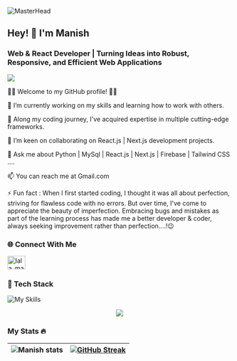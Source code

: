 ![MasterHead](https://user-images.githubusercontent.com/10498744/210012254-234538ff-d198-48aa-8964-37e6fd45d227.gif)
## Hey! 👋 I'm Manish

### Web & React Developer | Turning Ideas into Robust, Responsive, and Efficient Web Applications

![](https://komarev.com/ghpvc/?username=manish0to1)

👨‍💻 Welcome to my GitHub profile! 👨‍💻

🔭 I’m currently working on my skills and learning how to work with others.

🌱 Along my coding journey, I've acquired expertise in multiple cutting-edge frameworks.

👯 I’m keen on collaborating on React.js | Next.js development projects.

💬 Ask me about  Python | MySql | React.js | Next.js | Firebase | Tailwind CSS ....

📫 You can reach me at Gmail.com

⚡ Fun fact : When I first started coding, I thought it was all about perfection, striving for flawless code with no errors. But over time, I've come to appreciate the beauty of imperfection. Embracing bugs and mistakes as part of the learning process has made me a better developer & coder, always seeking improvement rather than perfection....!😉

### 🌐 Connect With Me
<a href="https://www.linkedin.com/in/manish0to1/" target="blank"><img src="https://www.svgrepo.com/show/452047/linkedin-1.svg" alt="lala_manish" height="30" width="40" /></a>
### 🔎 Tech Stack
![My Skills](https://skillicons.dev/icons?i=java,a,cpp,b,html,a,tailwind,b,react,a,mysql,b,nextjs,a,css,b,vscode,a,bootstrap,b,github,a,git,b,firebase,a,stackoverflow,b,eclipse,a,js,b,spring)

<p align="center">
    <img src="https://github-readme-stats.vercel.app/api/top-langs?username=manish0to1&show_icons=true&theme=radical" />
</p>

### My Stats 🔥
![Manish stats](https://github-readme-stats.vercel.app/api?username=manish0to1&show_icons=true&theme=radical) | [![GitHub Streak](https://streak-stats.demolab.com/?user=manish0to1&theme=dark)](https://git.io/streak-stats) 
--- | --- 

